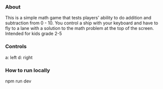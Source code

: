 <h3>About</h3>	
This is a simple math game that tests players' ability to do addition and subtraction from 0 - 10.
You control a ship with your keyboard and have to fly to a lane with a solution to the math problem
at the top of the screen. Intended for kids grade 2-5

<h3>Controls</h3>
a: left
d: right

<h3>How to run locally</h3>
npm run dev